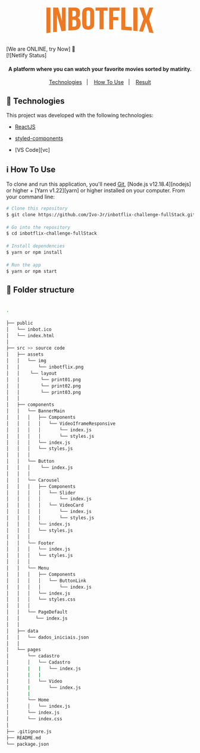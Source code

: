 
<h1 align="center">
    <img alt="InbotFlix" src="src/assets/img/inbotflix.png" width="300px" />
</h1>

[We are ONLINE, try Now] :tada:<br>
[![Netlify Status]


<h4 align="center">
  A platform where you can watch your favorite movies sorted by matirity.
</h4>

<p align="center">
  <a href="#rocket-technologies">Technologies</a>&nbsp;&nbsp;&nbsp;|&nbsp;&nbsp;&nbsp;
  <a href="#information_source-how-to-use">How To Use</a>&nbsp;&nbsp;&nbsp;|&nbsp;&nbsp;&nbsp;
  <a href="#sunny-result">Result</a>
</p>



## :rocket: Technologies

This project was developed with the following technologies:

- [ReactJS](https://reactjs.org/)
- [styled-components](https://www.styled-components.com/)

- [VS Code][vc]

## :information_source: How To Use

To clone and run this application, you'll need [Git](https://git-scm.com), [Node.js v12.18.4][nodejs] or higher + [Yarn v1.22][yarn] or higher installed on your computer. From your command line:

```bash
# Clone this repository
$ git clone https://github.com/Ivo-Jr/inbotflix-challenge-fullStack.git

# Go into the repository
$ cd inbotflix-challenge-fullStack

# Install dependencies
$ yarn or npm install

# Run the app
$ yarn or npm start
```

## :file_folder: Folder structure

```bash

.

├── public
│   └── inbot.ico
│   └── index.html
│
├── src >> source code
│   ├── assets
│   │   └── img
│   │       └── inbotflix.png
│   │    └── layout
│   │        └── print01.png
│   │        └── print02.png
│   │        └── print03.png
│   │
│   ├── components
│   │   └── BannerMain
│   │   │   ├── Components
│   │   │   │   └── VideoIframeResponsive
│   │   │   │       └── index.js
│   │   │   │       └── styles.js
│   │   │   └── index.js
│   │   │   └── styles.js
│   │   │
│   │   └── Button
│   │   │    └── index.js
│   │   │
│   │   └── Carousel
│   │   │   ├── Components
│   │   │   │   └── Slider
│   │   │   │       └── index.js
│   │   │   │   └── VideoCard
│   │   │   │       └── index.js
│   │   │   │       └── styles.js
│   │   │   └── index.js
│   │   │   └── styles.js
│   │   │
│   │   └── Footer
│   │   │   └── index.js
│   │   │   └── styles.js
│   │   │
│   │   └── Menu
│   │   │   ├── Components
│   │   │   │   └── ButtonLink
│   │   │   │       └── index.js
│   │   │   └── index.js
│   │   │   └── styles.css
│   │   │
│   │   └── PageDefault
│   │      └── index.js
│   │
│   ├── data
│   │   └── dados_iniciais.json
│   │
│   └── pages
│       └── cadastro
│       │   └── Cadastro
│       |   |   └── index.js
│       |   |
│       │   └── Video
│       |       └── index.js
│       |
│       └── Home
│       │   └── index.js
│       └── index.js
│       └── index.css
│
├── .gitignore.js
├── README.md
└── package.json

